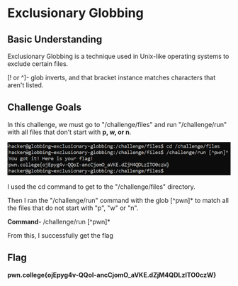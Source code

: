 # Exclusionary Globbing

## Basic Understanding

Exclusionary Globbing is a technique used in Unix-like operating systems to exclude certain files.

[! or ^]- glob inverts, and that bracket instance matches characters that aren't listed.

## Challenge Goals

In this challenge, we must  go to "/challenge/files" and run "/challenge/run" with all files that don't start with **p, w, or n**.

![Error in loading image](image-5.png)

I used the cd command to get to the "/challenge/files" directory.

Then I ran the "/challenge/run" command with the glob [^pwn]* to match all the files that do not start with "p", "w" or "n".

**Command**- /challenge/run [^pwn]*

From this, I successfully get the flag

## Flag

**pwn.college{ojEpyg4v-QQoI-ancCjomO_aVKE.dZjM4QDLzITO0czW}**
